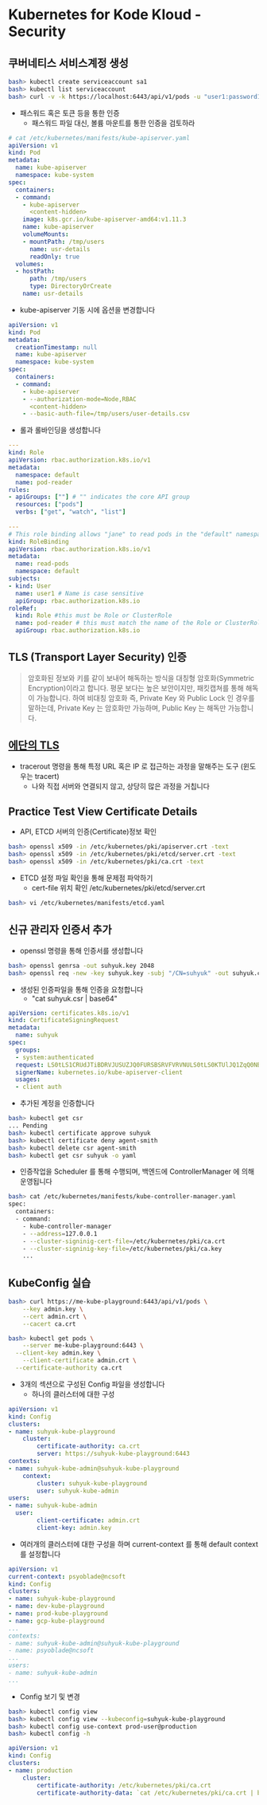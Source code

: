 # Kubernetes for Kode Kloud - Security
> 

## 쿠버네티스 서비스계정 생성
```bash
bash> kubectl create serviceaccount sa1
bash> kubectl list serviceaccount
bash> curl -v -k https://localhost:6443/api/v1/pods -u "user1:password123"
```
* 패스워드 혹은 토큰 등을 통한 인증
  - 패스워드 파일 대신, 볼륨 마운트를 통한 인증을 검토하라
```yaml
# cat /etc/kubernetes/manifests/kube-apiserver.yaml
apiVersion: v1
kind: Pod
metadata:
  name: kube-apiserver
  namespace: kube-system
spec:
  containers:
  - command:
    - kube-apiserver
      <content-hidden>
    image: k8s.gcr.io/kube-apiserver-amd64:v1.11.3
    name: kube-apiserver
    volumeMounts:
    - mountPath: /tmp/users
      name: usr-details
      readOnly: true
  volumes:
  - hostPath:
      path: /tmp/users
      type: DirectoryOrCreate
    name: usr-details
```
* kube-apiserver 기동 시에 옵션을 변경합니다
```yaml
apiVersion: v1
kind: Pod
metadata:
  creationTimestamp: null
  name: kube-apiserver
  namespace: kube-system
spec:
  containers:
  - command:
    - kube-apiserver
    - --authorization-mode=Node,RBAC
      <content-hidden>
    - --basic-auth-file=/tmp/users/user-details.csv
```
* 롤과 롤바인딩을 생성합니다
```yaml
---
kind: Role
apiVersion: rbac.authorization.k8s.io/v1
metadata:
  namespace: default
  name: pod-reader
rules:
- apiGroups: [""] # "" indicates the core API group
  resources: ["pods"]
  verbs: ["get", "watch", "list"]
 
---
# This role binding allows "jane" to read pods in the "default" namespace.
kind: RoleBinding
apiVersion: rbac.authorization.k8s.io/v1
metadata:
  name: read-pods
  namespace: default
subjects:
- kind: User
  name: user1 # Name is case sensitive
  apiGroup: rbac.authorization.k8s.io
roleRef:
  kind: Role #this must be Role or ClusterRole
  name: pod-reader # this must match the name of the Role or ClusterRole you wish to bind to
  apiGroup: rbac.authorization.k8s.io
```

## TLS (Transport Layer Security) 인증 
> 암호화된 정보와 키를 같이 보내어 해독하는 방식을 대칭형 암호화(Symmetric Encryption)이라고 합니다. 평문 보다는 높은 보안이지만, 패킷캡쳐를 통해 해독이 가능합니다. 하여 비대칭 암호화 즉, Private Key 와 Public Lock 인 경우를 말하는데, Private Key 는 암호화만 가능하며, Public Key 는 해독만 가능합니다.


## [에단의 TLS](https://www.youtube.com/watch?v=EPcQqkqqouk)
* tracerout 명령을 통해 특정 URL 혹은 IP 로 접근하는 과정을 말해주는 도구 (윈도우는 tracert)
  - 나와 직접 서버와 연결되지 않고, 상당히 많은 과정을 거칩니다


## Practice Test View Certificate Details
* API, ETCD 서버의 인증(Certificate)정보 확인
```bash
bash> openssl x509 -in /etc/kubernetes/pki/apiserver.crt -text
bash> openssl x509 -in /etc/kubernetes/pki/etcd/server.crt -text
bash> openssl x509 -in /etc/kubernetes/pki/ca.crt -text
```
* ETCD 설정 파일 확인을 통해 문제점 파악하기
  - cert-file 위치 확인 /etc/kubernetes/pki/etcd/server.crt
```bash
bash> vi /etc/kubernetes/manifests/etcd.yaml
```


## 신규 관리자 인증서 추가
* openssl 명령을 통해 인증서를 생성합니다
```bash
bash> openssl genrsa -out suhyuk.key 2048
bash> openssl req -new -key suhyuk.key -subj "/CN=suhyuk" -out suhyuk.csr
```
* 생성된 인증파일을 통해 인증을 요청합니다
  - "cat suhyuk.csr | base64"
```yaml
apiVersion: certificates.k8s.io/v1
kind: CertificateSigningRequest
metadata:
  name: suhyuk
spec:
  groups:
  - system:authenticated
  request: LS0tLS1CRUdJTiBDRVJUSUZJQ0FURSBSRVFVRVNULS0tLS0KTUlJQ1ZqQ0NBVDRDQVFBd0VURVBNQTBHQTFVRUF3d0dZV3R6YUdGN
  signerName: kubernetes.io/kube-apiserver-client
  usages:
  - client auth
```
* 추가된 계정을 인증합니다
```bash
bash> kubectl get csr
... Pending
bash> kubectl certificate approve suhyuk
bash> kubectl certificate deny agent-smith
bash> kubectl delete csr agent-smith
bash> kubectl get csr suhyuk -o yaml
```
* 인증작업을 Scheduler 를 통해 수행되며, 백엔드에 ControllerManager 에 의해 운영됩니다
```bash
bash> cat /etc/kubernetes/manifests/kube-controller-manager.yaml
spec:
  containers:
  - command:
    - kube-controller-manager
    - --address=127.0.0.1
    - --cluster-signinig-cert-file=/etc/kubernetes/pki/ca.crt
    - --cluster-signinig-key-file=/etc/kubernetes/pki/ca.key
    ...
```


## KubeConfig 실습
```bash
bash> curl https://me-kube-playground:6443/api/v1/pods \
	--key admin.key \
	--cert admin.crt \
	--cacert ca.crt

bash> kubectl get pods \
	--server me-kube-playground:6443 \
  --client-key admin.key \
	--client-certificate admin.crt \
  --certificate-authority ca.crt
```
* 3개의 섹션으로 구성된 Config 파일을 생성합니다
  - 하나의 클러스터에 대한 구성
```yaml
apiVersion: v1
kind: Config
clusters:
- name: suhyuk-kube-playground
	cluster:
		certificate-authority: ca.crt
		server: https://suhyuk-kube-playground:6443
contexts:
- name: suhyuk-kube-admin@suhyuk-kube-playground
	context:
		cluster: suhyuk-kube-playground
		user: suhyuk-kube-admin
users:
- name: suhyuk-kube-admin
  user:
		client-certificate: admin.crt
		client-key: admin.key
```
  - 여러개의 클러스터에 대한 구성을 하며 current-context 를 통해 default context 를 설정합니다
```yaml
apiVersion: v1
current-context: psyoblade@ncsoft
kind: Config
clusters:
- name: suhyuk-kube-playground
- name: dev-kube-playground
- name: prod-kube-playground
- name: gcp-kube-playground
...
contexts:
- name: suhyuk-kube-admin@suhyuk-kube-playground
- name: psyoblade@ncsoft
...
users:
- name: suhyuk-kube-admin
...
```
* Config 보기 및 변경
```bash
bash> kubectl config view
bash> kubectl config view --kubeconfig=suhyuk-kube-playground
bash> kubectl config use-context prod-user@production
bash> kubectl config -h
```
```yaml
apiVersion: v1
kind: Config
clusters:
- name: production
	cluster:
		certificate-authority: /etc/kubernetes/pki/ca.crt
		certificate-authority-data: `cat /etc/kubernetes/pki/ca.crt | base64`
```
